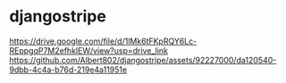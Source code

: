 # djangostripe


[https://drive.google.com/file/d/1lMk6tFKpRQY6Lc-REppgqP7M2efhklEW/view?usp=drive_link
](https://github.com/Albert802/djangostripe/assets/92227000/da120540-9dbb-4c4a-b76d-219e4a11951e
)https://github.com/Albert802/djangostripe/assets/92227000/da120540-9dbb-4c4a-b76d-219e4a11951e

